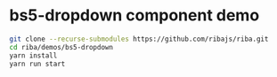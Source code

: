 # bs5-dropdown component demo

```bash
git clone --recurse-submodules https://github.com/ribajs/riba.git
cd riba/demos/bs5-dropdown
yarn install
yarn run start
```
